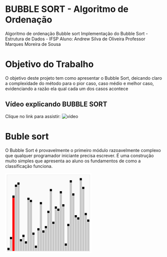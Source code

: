 # BUBBLE SORT - Algoritmo de Ordenação
Algoritmo de ordenação Bubble sort
Implementação do Bubble Sort - Estrutura de Dados - IFSP
Aluno: Andrew Silva de Oliveira
Professor Marques Moreira de Sousa

# Objetivo do Trabalho
O objetivo deste projeto tem como apresentar o Bubble Sort, deicando claro a complexidade do método para o pior caso, caso médio e melhor caso, evidenciando a razão ela qual cada um dos casos acontece

## Vídeo explicando BUBBLE SORT

Clique no link para assistir: ![video]()

# Buble sort
O Bubble Sort é provavelmente o primeiro módulo razoavelmente complexo que qualquer programador iniciante precisa escrever. É uma construção muito simples que apresenta ao aluno os fundamentos de como a classificação funciona.

![gif](https://github.com/AndrewBait/Bubble_Sort/blob/main/IMAGENS/Sorting_bubblesort_anim.gif)

